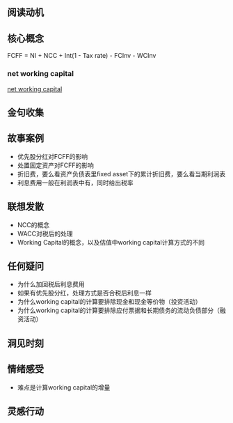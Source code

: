 ## 阅读动机

## 核心概念
FCFF = NI + NCC + Int(1 - Tax rate) - FCInv - WCInv

### net working capital
[net working capital](https://www.wallstreetprep.com/knowledge/change-in-net-working-capital-nwc/)
## 金句收集

## 故事案例
- 优先股分红对FCFF的影响
- 处置固定资产对FCFF的影响
- 折旧费，要么看资产负债表里fixed asset下的累计折旧费，要么看当期利润表
- 利息费用一般在利润表中有，同时给出税率
## 联想发散
- NCC的概念
- WACC对税后的处理
- Working Capital的概念，以及估值中working capital计算方式的不同

## 任何疑问
- 为什么加回税后利息费用
- 如果有优先股分红，处理方式是否合税后利息一样
- 为什么working capital的计算要排除现金和现金等价物（投资活动）
- 为什么working capital的计算要排除应付票据和长期债务的流动负债部分（融资活动）
## 洞见时刻

## 情绪感受
- 难点是计算working capital的增量
## 灵感行动